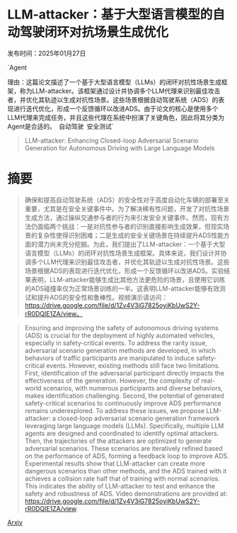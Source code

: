 # LLM-attacker：基于大型语言模型的自动驾驶闭环对抗场景生成优化

发布时间：2025年01月27日

`Agent

理由：这篇论文描述了一个基于大型语言模型（LLMs）的闭环对抗性场景生成框架，称为LLM-attacker。该框架通过设计并协调多个LLM代理来识别最佳攻击者，并优化其轨迹以生成对抗性场景。这些场景根据自动驾驶系统（ADS）的表现进行迭代优化，形成一个反馈循环以改进ADS。由于论文的核心是使用多个LLM代理来完成任务，并且这些代理在系统中扮演了关键角色，因此将其分类为Agent是合适的。` `自动驾驶` `安全测试`

> LLM-attacker: Enhancing Closed-loop Adversarial Scenario Generation for Autonomous Driving with Large Language Models

# 摘要

> 确保和提高自动驾驶系统（ADS）的安全性对于高度自动化车辆的部署至关重要，尤其是在安全关键事件中。为了解决稀有性问题，开发了对抗性场景生成方法，通过操纵交通参与者的行为来引发安全关键事件。然而，现有方法仍面临两个挑战：一是对抗性参与者的识别直接影响生成效果，但现实场景的复杂性使得识别困难；二是生成的安全关键场景在持续提升ADS性能方面的潜力尚未充分挖掘。为此，我们提出了LLM-attacker：一个基于大型语言模型（LLMs）的闭环对抗性场景生成框架。具体来说，我们设计并协调多个LLM代理来识别最佳攻击者，并优化其轨迹以生成对抗性场景。这些场景根据ADS的表现进行迭代优化，形成一个反馈循环以改进ADS。实验结果表明，LLM-attacker能够生成比其他方法更危险的场景，且使用它训练的ADS碰撞率仅为正常场景训练的一半。这表明LLM-attacker能够有效测试和提升ADS的安全性和鲁棒性。视频演示请访问：https://drive.google.com/file/d/1Zv4V3iG7825oyiKbUwS2Y-rR0DQIE1ZA/view。

> Ensuring and improving the safety of autonomous driving systems (ADS) is crucial for the deployment of highly automated vehicles, especially in safety-critical events. To address the rarity issue, adversarial scenario generation methods are developed, in which behaviors of traffic participants are manipulated to induce safety-critical events. However, existing methods still face two limitations. First, identification of the adversarial participant directly impacts the effectiveness of the generation. However, the complexity of real-world scenarios, with numerous participants and diverse behaviors, makes identification challenging. Second, the potential of generated safety-critical scenarios to continuously improve ADS performance remains underexplored. To address these issues, we propose LLM-attacker: a closed-loop adversarial scenario generation framework leveraging large language models (LLMs). Specifically, multiple LLM agents are designed and coordinated to identify optimal attackers. Then, the trajectories of the attackers are optimized to generate adversarial scenarios. These scenarios are iteratively refined based on the performance of ADS, forming a feedback loop to improve ADS. Experimental results show that LLM-attacker can create more dangerous scenarios than other methods, and the ADS trained with it achieves a collision rate half that of training with normal scenarios. This indicates the ability of LLM-attacker to test and enhance the safety and robustness of ADS. Video demonstrations are provided at: https://drive.google.com/file/d/1Zv4V3iG7825oyiKbUwS2Y-rR0DQIE1ZA/view.

[Arxiv](https://arxiv.org/abs/2501.15850)